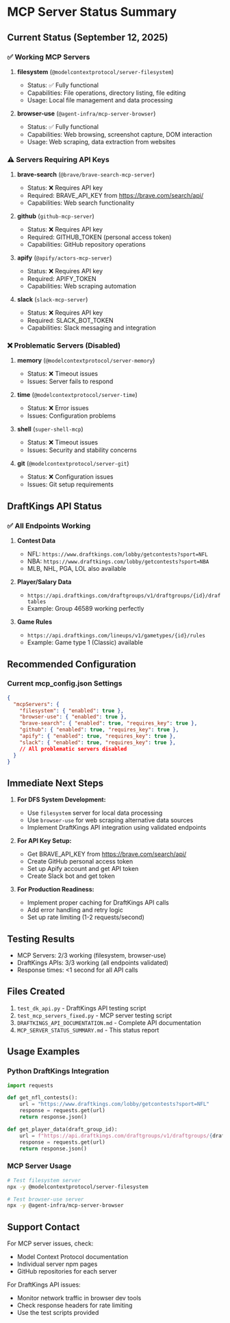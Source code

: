 # MCP Server Status Summary

## Current Status (September 12, 2025)

### ✅ Working MCP Servers

1. **filesystem** (`@modelcontextprotocol/server-filesystem`)
   - Status: ✅ Fully functional
   - Capabilities: File operations, directory listing, file editing
   - Usage: Local file management and data processing

2. **browser-use** (`@agent-infra/mcp-server-browser`)
   - Status: ✅ Fully functional  
   - Capabilities: Web browsing, screenshot capture, DOM interaction
   - Usage: Web scraping, data extraction from websites

### ⚠️ Servers Requiring API Keys

1. **brave-search** (`@brave/brave-search-mcp-server`)
   - Status: ❌ Requires API key
   - Required: BRAVE_API_KEY from https://brave.com/search/api/
   - Capabilities: Web search functionality

2. **github** (`github-mcp-server`)
   - Status: ❌ Requires API key
   - Required: GITHUB_TOKEN (personal access token)
   - Capabilities: GitHub repository operations

3. **apify** (`@apify/actors-mcp-server`)
   - Status: ❌ Requires API key
   - Required: APIFY_TOKEN
   - Capabilities: Web scraping automation

4. **slack** (`slack-mcp-server`)
   - Status: ❌ Requires API key
   - Required: SLACK_BOT_TOKEN
   - Capabilities: Slack messaging and integration

### ❌ Problematic Servers (Disabled)

1. **memory** (`@modelcontextprotocol/server-memory`)
   - Status: ❌ Timeout issues
   - Issues: Server fails to respond

2. **time** (`@modelcontextprotocol/server-time`)
   - Status: ❌ Error issues
   - Issues: Configuration problems

3. **shell** (`super-shell-mcp`)
   - Status: ❌ Timeout issues
   - Issues: Security and stability concerns

4. **git** (`@modelcontextprotocol/server-git`)
   - Status: ❌ Configuration issues
   - Issues: Git setup requirements

## DraftKings API Status

### ✅ All Endpoints Working

1. **Contest Data**
   - NFL: `https://www.draftkings.com/lobby/getcontests?sport=NFL`
   - NBA: `https://www.draftkings.com/lobby/getcontests?sport=NBA`
   - MLB, NHL, PGA, LOL also available

2. **Player/Salary Data**
   - `https://api.draftkings.com/draftgroups/v1/draftgroups/{id}/draftables`
   - Example: Group 46589 working perfectly

3. **Game Rules**
   - `https://api.draftkings.com/lineups/v1/gametypes/{id}/rules`
   - Example: Game type 1 (Classic) available

## Recommended Configuration

### Current mcp_config.json Settings

```json
{
  "mcpServers": {
    "filesystem": { "enabled": true },
    "browser-use": { "enabled": true },
    "brave-search": { "enabled": true, "requires_key": true },
    "github": { "enabled": true, "requires_key": true },
    "apify": { "enabled": true, "requires_key": true },
    "slack": { "enabled": true, "requires_key": true },
    // All problematic servers disabled
  }
}
```

## Immediate Next Steps

1. **For DFS System Development:**
   - Use `filesystem` server for local data processing
   - Use `browser-use` for web scraping alternative data sources
   - Implement DraftKings API integration using validated endpoints

2. **For API Key Setup:**
   - Get BRAVE_API_KEY from https://brave.com/search/api/
   - Create GitHub personal access token
   - Set up Apify account and get API token
   - Create Slack bot and get token

3. **For Production Readiness:**
   - Implement proper caching for DraftKings API calls
   - Add error handling and retry logic
   - Set up rate limiting (1-2 requests/second)

## Testing Results

- MCP Servers: 2/3 working (filesystem, browser-use)
- DraftKings APIs: 3/3 working (all endpoints validated)
- Response times: <1 second for all API calls

## Files Created

1. `test_dk_api.py` - DraftKings API testing script
2. `test_mcp_servers_fixed.py` - MCP server testing script  
3. `DRAFTKINGS_API_DOCUMENTATION.md` - Complete API documentation
4. `MCP_SERVER_STATUS_SUMMARY.md` - This status report

## Usage Examples

### Python DraftKings Integration
```python
import requests

def get_nfl_contests():
    url = "https://www.draftkings.com/lobby/getcontests?sport=NFL"
    response = requests.get(url)
    return response.json()

def get_player_data(draft_group_id):
    url = f"https://api.draftkings.com/draftgroups/v1/draftgroups/{draft_group_id}/draftables"
    response = requests.get(url)
    return response.json()
```

### MCP Server Usage
```bash
# Test filesystem server
npx -y @modelcontextprotocol/server-filesystem

# Test browser-use server  
npx -y @agent-infra/mcp-server-browser
```

## Support Contact

For MCP server issues, check:
- Model Context Protocol documentation
- Individual server npm pages
- GitHub repositories for each server

For DraftKings API issues:
- Monitor network traffic in browser dev tools
- Check response headers for rate limiting
- Use the test scripts provided
